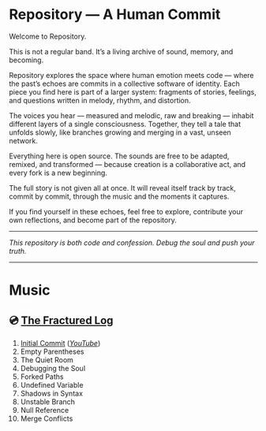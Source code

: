# Repository — A Human Commit

Welcome to Repository.

This is not a regular band. It’s a living archive of sound, memory, and becoming.

Repository explores the space where human emotion meets code — where the past’s echoes are commits in a collective software of identity. Each piece you find here is part of a larger system: fragments of stories, feelings, and questions written in melody, rhythm, and distortion.

The voices you hear — measured and melodic, raw and breaking — inhabit different layers of a single consciousness. Together, they tell a tale that unfolds slowly, like branches growing and merging in a vast, unseen network.

Everything here is open source. The sounds are free to be adapted, remixed, and transformed — because creation is a collaborative act, and every fork is a new beginning.

The full story is not given all at once. It will reveal itself track by track, commit by commit, through the music and the moments it captures.

If you find yourself in these echoes, feel free to explore, contribute your own reflections, and become part of the repository.

---

*This repository is both code and confession. Debug the soul and push your truth.*

---

# Music
## 💿 [The Fractured Log](https://github.com/repository-band/theFracturedLog)
1. [Initial Commit](https://github.com/repository-band/theFracturedLog/tree/main/1.%20Initial%20Commit) (*[YouTube](https://youtu.be/MD-AY6ZOFv8)*)
2. Empty Parentheses
3. The Quiet Room
4. Debugging the Soul
5. Forked Paths
6. Undefined Variable
7. Shadows in Syntax
8. Unstable Branch
9. Null Reference
10. Merge Conflicts

